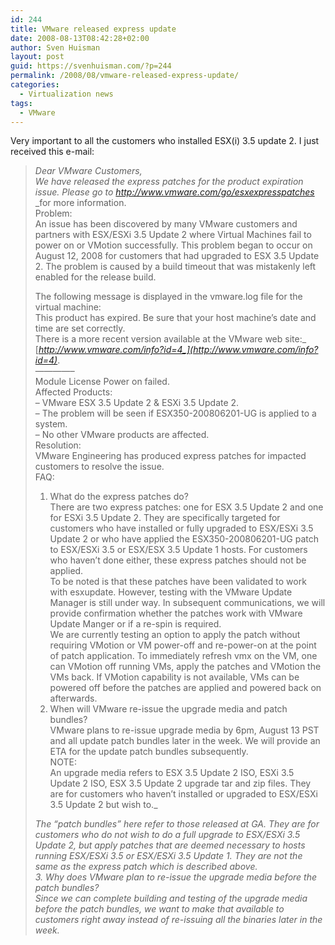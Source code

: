 ```yaml
---
id: 244
title: VMware released express update
date: 2008-08-13T08:42:28+02:00
author: Sven Huisman
layout: post
guid: https://svenhuisman.com/?p=244
permalink: /2008/08/vmware-released-express-update/
categories:
  - Virtualization news
tags:
  - VMware
---
```

Very important to all the customers who installed ESX(i) 3.5 update 2. I just received this e-mail:

> _Dear VMware Customers,  
> We have released the express patches for the product expiration issue. Please go to_ <a href="http://www.vmware.com/go/esxexpresspatches" target="_blank"><em>http://www.vmware.com/go/esxexpresspatches</em></a> _for more information.  
> Problem:  
> An issue has been discovered by many VMware customers and partners with ESX/ESXi 3.5 Update 2 where Virtual Machines fail to power on or VMotion successfully. This problem began to occur on August 12, 2008 for customers that had upgraded to ESX 3.5 Update 2. <!--more-->The problem is caused by a build timeout that was mistakenly left enabled for the release build.
> 
>  
> The following message is displayed in the vmware.log file for the virtual machine:  
> This product has expired. Be sure that your host machine&#8217;s date and time are set correctly.  
> There is a more recent version available at the VMware web site:_ [_http://www.vmware.com/info?id=4_](http://www.vmware.com/info?id=4)_.  
> &#8212;&#8212;&#8212;&#8212;&#8211;  
> Module License Power on failed.  
> Affected Products:  
> &#8211; VMware ESX 3.5 Update 2 & ESXi 3.5 Update 2.  
> &#8211; The problem will be seen if ESX350-200806201-UG is applied to a system.  
> &#8211; No other VMware products are affected.  
> Resolution:  
> VMware Engineering has produced express patches for impacted customers to resolve the issue.  
> FAQ:  
> 1. What do the express patches do?  
> There are two express patches: one for ESX 3.5 Update 2 and one for ESXi 3.5 Update 2. They are specifically targeted for customers who have installed or fully upgraded to ESX/ESXi 3.5 Update 2 or who have applied the ESX350-200806201-UG patch to ESX/ESXi 3.5 or ESX/ESX 3.5 Update 1 hosts. For customers who haven’t done either, these express patches should not be applied.  
> To be noted is that these patches have been validated to work with esxupdate. However, testing with the VMware Update Manager is still under way. In subsequent communications, we will provide confirmation whether the patches work with VMware Update Manger or if a re-spin is required.  
> We are currently testing an option to apply the patch without requiring VMotion or VM power-off and re-power-on at the point of patch application. To immediately refresh vmx on the VM, one can VMotion off running VMs, apply the patches and VMotion the VMs back. If VMotion capability is not available, VMs can be powered off before the patches are applied and powered back on afterwards.  
> 2. When will VMware re-issue the upgrade media and patch bundles?  
> VMware plans to re-issue upgrade media by 6pm, August 13 PST and all update patch bundles later in the week. We will provide an ETA for the update patch bundles subsequently.  
> NOTE:  
> An upgrade media refers to ESX 3.5 Update 2 ISO, ESXi 3.5 Update 2 ISO, ESX 3.5 Update 2 upgrade tar and zip files. They are for customers who haven’t installed or upgraded to ESX/ESXi 3.5 Update 2 but wish to._
> 
> _The &#8220;patch bundles&#8221; here refer to those released at GA. They are for customers who do not wish to do a full upgrade to ESX/ESXi 3.5 Update 2, but apply patches that are deemed necessary to hosts running ESX/ESXi 3.5 or ESX/ESXi 3.5 Update 1. They are not the same as the express patch which is described above.  
> 3. Why does VMware plan to re-issue the upgrade media before the patch bundles?  
> Since we can complete building and testing of the upgrade media before the patch bundles, we want to make that available to customers right away instead of re-issuing all the binaries later in the week._